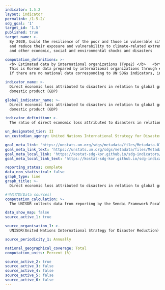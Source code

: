 ```yaml
---
indicator: 1.5.2
layout: indicator
permalink: /1-5-2/
sdg_goal: '1'
target_id: '1.5'
published: true
target_name: >-
  By 2030, build the resilience of the poor and those in vulnerable situations
  and reduce their exposure and vulnerability to climate-related extreme events
  and other economic, social and environmental shocks and disasters

computation_definitions: >-
  <b> Estimated data by international organizations (Type2) </b>   <br>
  This is Korean data prepared by international organizations through estimation and modeling. <br>
  If there are no national data corresponding to UN SDGs indicators, international data are available for monitoring.

indicator_name: >-
  Direct economic loss attributed to disasters in relation to global gross
  domestic product (GDP)

global_indicator_name: >-
  Direct economic loss attributed to disasters in relation to global gross
  domestic product (GDP)

indicator_definition: >-
  The ratio of direct economic loss attributed to disasters in relation to GDP. Direct economic loss is the monetary value of destruction of physical assets. Indirect economic loss is a decline in economic value added as a consequence of direct economic loss and/or human and environmental impacts.

un_designated_tier: II
un_custodian_agency: United Nations International Strategy for Disaster Reduction (UNISDR)

goal_meta_link: 'https://unstats.un.org/sdgs/metadata/files/Metadata-01-05-02.pdf'
goal_meta_link_text: 'https://unstats.un.org/sdgs/metadata/files/Metadata-01-05-02.pdf'
goal_meta_local_link: 'https://kostat-sdg-kor.github.io/sdg-indicators/public/data/Metadata-01-05-02_ENG.pdf'
goal_meta_local_link_text: 'https://kostat-sdg-kor.github.io/sdg-indicators/public/data/Metadata-01-05-02_ENG.pdf'

reporting_status: complete
data_non_statistical: false
graph_type: line
graph_title: >-
  Direct economic loss attributed to disasters in relation to global gross domestic product(GDP)

#작성방법(Data sources)
computation_calculation: >-
  The UNISDR collects data from reporting by the Sendai Framework Focal Points in each country. 

data_show_map: false
source_active_1: true

source_organisation_1: >- 
  UNISDR(United Nations International Strategy for Disaster Reduction)

source_periodicity_1: Annually 

national_geographical_coverage: Total
computation_units: Percent (%)

source_active_2: true
source_active_3: false
source_active_4: false
source_active_5: false
source_active_6: false
---
```


